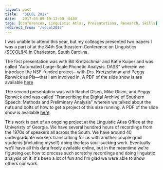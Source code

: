 ```yaml
---
layout: post
title:  "SECOL 2017"
date:   2017-03-09 19:12:00 -0400
tags: [Conferences, Linguistic Atlas, Presentations, Research, Skills]
redirect_from: "/secol2017"
---
```


I was unable to attend this year, but my colleages presented two papers I was a part of at the 84th Southeastern Conference on Linguistics ([SECOL84](http://conf2017.secol.org)) in Charleston, South Carolina.

The first presentation was with Bill Kretzschmar and Katie Kuiper and was called "Automated Large-Scale Phonetic Analysis: DASS" wherein we introduce the NSF-funded project—with Drs. Kretzschmar and Peggy Renwick as PIs—that I am involved in. A PDF of the slide show is are available <a href="/downloads/170310-SECOL84a-slides.pdf" target="_blank">here</a>

The second presentation was with Rachel Olsen, Mike Olsen, and Peggy Renwick and was called "Transcribing the Digital Archive of Southern Speech: Methods and Preliminary Analysis" wherein we talked about the nuts and bolts of how to get a project of this size running. A PDF of the slide show is available <a href="/downloads/170310-SECOL84b-slides.pdf" target="_blank">here</a>.

This work is part of an ongoing project at the Linguistic Atlas Office at the Univeristy of Georgia. We have several hundred hours of recordings from the 1970s of speakers all across the South. We have around 40 undergraduate workers transcribing for us with another couple grad students (including myself) doing the less soul-sucking work. Eventually we'll have all this data freely available online, but in the meantime we're figureing out how to process such scratchy recordings and doing linguistic analysis on it. It's been a lot of fun and I'm glad we were able to show others our work.